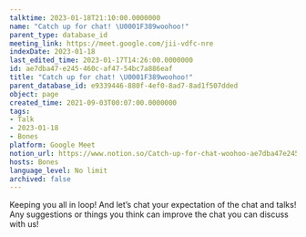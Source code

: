 ```yaml
---
talktime: 2023-01-18T21:10:00.0000000
name: "Catch up for chat! \U0001F389woohoo!"
parent_type: database_id
meeting_link: https://meet.google.com/jii-vdfc-nre
indexDate: 2023-01-18
last_edited_time: 2023-01-17T14:26:00.0000000
id: ae7dba47-e245-460c-af47-54bc7a886eaf
title: "Catch up for chat! \U0001F389woohoo!"
parent_database_id: e9339446-880f-4ef0-8ad7-8ad1f507dded
object: page
created_time: 2021-09-03T00:07:00.0000000
tags:
- Talk
- 2023-01-18
- Bones
platform: Google Meet
notion_url: https://www.notion.so/Catch-up-for-chat-woohoo-ae7dba47e245460caf4754bc7a886eaf
hosts: Bones
language_level: No limit
archived: false
---
```


Keeping you all in loop! And let’s chat your expectation of the chat and talks!
Any suggestions or things you think can improve the chat you can discuss with us!





